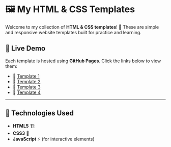 # 🖼️ My HTML & CSS Templates

Welcome to my collection of **HTML & CSS templates**! 🎨 These are simple and responsive website templates built for practice and learning.


## 🚀 Live Demo

Each template is hosted using **GitHub Pages**. Click the links below to view them:

- 🌟 [Template 1](https://your-github-username.github.io/my-templates/template-1/)
- 🎨 [Template 2](https://your-github-username.github.io/my-templates/template-2/)
- 💼 [Template 3](https://your-github-username.github.io/my-templates/template-3/)
- 🏡 [Template 4](https://your-github-username.github.io/my-templates/template-4/)


---

## 🔧 Technologies Used  
- **HTML5** 🏗️  
- **CSS3** 🎨  
- **JavaScript** ⚡ (for interactive elements)  


